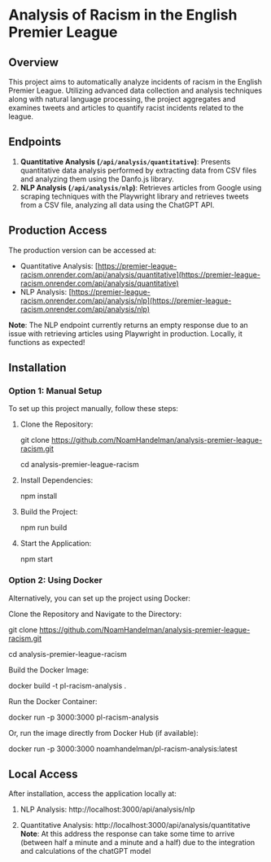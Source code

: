 # Analysis of Racism in the English Premier League

## Overview

This project aims to automatically analyze incidents of racism in the English Premier League. Utilizing advanced data collection and analysis techniques along with natural language processing, the project aggregates and examines tweets and articles to quantify racist incidents related to the league.

## Endpoints

1. **Quantitative Analysis (`/api/analysis/quantitative`)**: Presents quantitative data analysis performed by extracting data from CSV files and analyzing them using the Danfo.js library.
2. **NLP Analysis (`/api/analysis/nlp`)**: Retrieves articles from Google using scraping techniques with the Playwright library and retrieves tweets from a CSV file, analyzing all data using the ChatGPT API.

## Production Access

The production version can be accessed at:

- Quantitative Analysis: [https://premier-league-racism.onrender.com/api/analysis/quantitative](https://premier-league-racism.onrender.com/api/analysis/quantitative)
- NLP Analysis: [https://premier-league-racism.onrender.com/api/analysis/nlp](https://premier-league-racism.onrender.com/api/analysis/nlp)

**Note**: The NLP endpoint currently returns an empty response due to an issue with retrieving articles using Playwright in production. Locally, it functions as expected!

## Installation

### Option 1: Manual Setup

To set up this project manually, follow these steps:

1. Clone the Repository:

   git clone https://github.com/NoamHandelman/analysis-premier-league-racism.git

   cd analysis-premier-league-racism

2. Install Dependencies:

   npm install

3. Build the Project:

   npm run build

4. Start the Application:

   npm start

### Option 2: Using Docker

Alternatively, you can set up the project using Docker:

Clone the Repository and Navigate to the Directory:

git clone https://github.com/NoamHandelman/analysis-premier-league-racism.git

cd analysis-premier-league-racism

Build the Docker Image:

docker build -t pl-racism-analysis .

Run the Docker Container:

docker run -p 3000:3000 pl-racism-analysis

Or, run the image directly from Docker Hub (if available):

docker run -p 3000:3000 noamhandelman/pl-racism-analysis:latest

## Local Access

After installation, access the application locally at:

1. NLP Analysis: http://localhost:3000/api/analysis/nlp

2. Quantitative Analysis: http://localhost:3000/api/analysis/quantitative
   **Note**: At this address the response can take some time to arrive (between half a minute and a minute and a half) due to the integration and calculations of the chatGPT model
